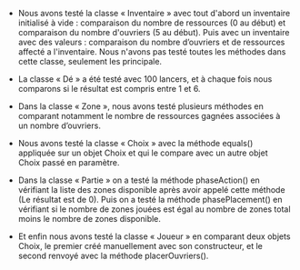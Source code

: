 - Nous avons testé la classe « Inventaire » avec tout d'abord un inventaire initialisé à vide : comparaison du nombre de ressources (0 au début) et comparaison du nombre d'ouvriers (5 au début). 
Puis avec un inventaire avec des valeurs : comparaison du nombre d’ouvriers et de ressources affecté a l'inventaire.
Nous n'avons pas testé toutes les méthodes dans cette classe, seulement les principale.

- La classe « Dé » a été testé avec 100 lancers, et à chaque fois nous comparons si le résultat est compris entre 1 et 6.

- Dans la classe « Zone », nous avons testé plusieurs méthodes en comparant notamment le nombre de ressources gagnées associées à un nombre d’ouvriers.

- Nous avons testé la classe « Choix » avec la méthode equals() appliquée sur un objet Choix et qui le compare avec un autre objet Choix passé en paramètre.

- Dans la classe « Partie » on a testé la méthode phaseAction() en vérifiant la liste des zones disponible après avoir appelé cette méthode (Le résultat est de 0).
Puis on a testé la méthode phasePlacement() en vérifiant si le nombre de zones jouées est égal au nombre de zones total moins le nombre de zones disponible.

- Et enfin nous avons testé la classe « Joueur » en comparant deux objets Choix, le premier créé manuellement avec son constructeur, et le second renvoyé avec la méthode placerOuvriers().